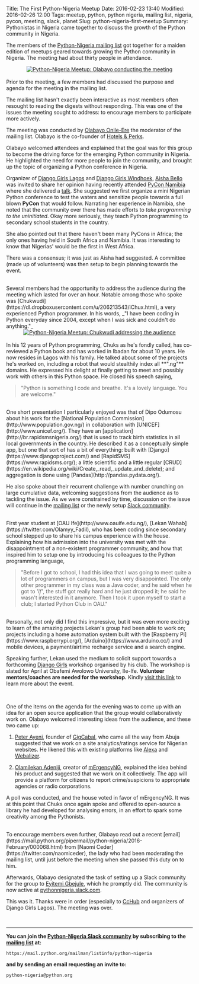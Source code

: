 Title: The First Python-Nigeria Meetup
Date: 2016-02-23 13:40
Modified: 2016-02-26 12:00
Tags: meetup, python, python nigeria, mailing list, nigeria, pycon, meeting, slack, planet
Slug: python-nigeria-first-meetup
Summary: Pythonistas in Nigeria came together to discuss the growth of the Python community in Nigeria.




The members of the [Python-Nigeria mailing list](https://mail.python.org/mailman/listinfo/python-nigeria) got together for a maiden edition of meetups geared towards growing the Python community in Nigeria. The meeting had about thirty people in attendance.

<center><a href="http://imgur.com/Co6BPKC"><img src="http://i.imgur.com/Co6BPKCl.jpg?1" title="Python-Nigeria Meetup: Olabayo conducting the meeting" /></a></center>

<br/>
Prior to the meeting, a few members had discussed the purpose and agenda for the meeting in the mailing list.

The mailing list hasn't exactly been interactive as most members often resought to reading the digests without responding. This was one of the issues the meeting sought to address: to encourage members to participate more actively.

The meeting was conducted by [Olabayo Onile-Ere](https://twitter.com/olabayo96) the moderator of the mailing list. Olabayo is the co-founder of [Hotels &amp; Perks](https://www.hotelsnperks.com/).

Olabayo welcomed attendees and explained that the goal was for this group to become the driving force for the emerging Python community in Nigeria. He highlighted the need for more people to join the community, and brought up the topic of organizing a Python conference in Nigeria.

Organizer of [Django Girls Lagos](https://twitter.com/DjangoGirlsLAG) and [Django Girls Windhoek](https://djangogirls.org/windhoek/), [Aisha Bello](https://twitter.com/AishaXBello) was invited to share her opinion having recently attended [PyCon Namibia](http://na.pycon.org/) where she delivered a [talk](https://speakerdeck.com/aishab/my-journey-through-python-1). She suggested we first organize a mini Nigerian Python conference to test the waters and sensitize people towards a full blown **PyCon** that would follow. Narrating her experience in Namibia, she noted that the community over there has made efforts to _take programming to the uninitiated_. Okay more seriously, they teach Python programming to secondary school students in the country.

She also pointed out that there haven't been many PyCons in Africa; the only ones having held in South Africa and Namibia. It was interesting to know that Nigerias' would be the first in West Africa.


There was a consensus; it was just as Aisha had suggested. A committee (made up of volunteers) was then setup to begin planning towards the event.


<br/>
Several members had the opportunity to address the audience during the meeting which lasted for over an hour. Notable among those who spoke was [Chukwudi](https://dl.dropboxusercontent.com/u/206213543/iChux.html), a very experienced Python programmer. In his words, _"I have been coding in Python everyday since 2004, except when I was sick and couldn't do anything."_

<center><a href="http://imgur.com/TO2IbXE"><img src="http://i.imgur.com/TO2IbXEl.jpg" title="Python-Nigeria Meetup: Chukwudi addressing the audience" /></a></center>

<br/>
In his 12 years of Python programming, Chuks as he's fondly called, has co-reviewed a Python book and has worked in Ibadan for about 10 years. He now resides in Lagos with his family. He talked about some of the projects he's worked on, including a robot that would stealthily index all **".ng"** domains. He expressed his delight at finally getting to meet and possibly work with others in this Python space. He closed his speech saying,

<br/>

>"Python is something I code and breathe. It's a lovely language. You are welcome."

<br/>
One short presentation I particularly enjoyed was that of Dipo Odumosu about his work for the [National Population Commission](http://www.population.gov.ng/) in collaboration with [UNICEF](http://www.unicef.org/). They have an [application](http://br.rapidsmsnigeria.org/) that is used to track birth statistics in all local governments in the country. He described it as a conceptually simple app, but one that sort of has a bit of everything: built with [Django](https://www.djangoproject.com/) and [RapidSMS](https://www.rapidsms.org/); a little scientific and a little regular [CRUD](https://en.wikipedia.org/wiki/Create,_read,_update_and_delete); and aggregation is done using [Pandas](http://pandas.pydata.org/).

He also spoke about their recurrent challenge with number crunching on large cumulative data, welcoming suggestions from the audience as to tackling the issue. As we were constrained by time, discussion on the issue will continue in the [mailing list](https://mail.python.org/mailman/listinfo/python-nigeria) or the newly setup [Slack community](https://pythonnigeria.slack.com/).

<br/>
First year student at [OAU Ife](http://www.oauife.edu.ng/), [Lekan Wahab](https://twitter.com/Olamyy_Fadil), who has been coding since secondary school stepped up to share his campus experience with the house. Explaining how his admission into the university was met with the disappointment of a non-existent programmer community, and how that inspired him to setup one by introducing his colleagues to the Python programming language,

<br/>

> "Before I got to school, I had this idea that I was going to meet quite a lot of programmers on campus, but I was very disappointed. The only other programmer in my class was a Java coder, and he said when he got to _'if'_, the stuff got really hard and he just dropped it; he said he wasn't interested in it anymore. Then I took it upon myself to start a club; I started Python Club in OAU."

<br/>
Personally, not only did I find this impressive, but it was even more exciting to learn of the amazing projects Lekan's group had been able to work on; projects including a home automation system built with the [Raspberry Pi](https://www.raspberrypi.org/), [Arduino](https://www.arduino.cc/) amd mobile devices, a payment/airtime recharge service and a search engine.

Speaking further, Lekan used the medium to solicit support towards a forthcoming [Django Girls](https://djangogirls.org/) workshop organised by his club. The workshop is slated for April at Obafemi Awolowo University, Ile-Ife. **Volunteer mentors/coaches are needed for the workshop.** Kindly [visit this link](https://djangogirls.org/oau/) to learn more about the event.

<br/>

One of the items on the agenda for the evening was to come up with an idea for an open source application that the group would collaboratively work on. Olabayo welcomed interesting ideas from the audience, and these two came up:

1. [Peter Ayeni](https://twitter.com/peterayeni_), founder of [GigCabal](http://www.gigcabal.com/), who came all the way from Abuja suggested that we work on a site analytics/ratings service for Nigerian websites. He likened this with existing platforms like [Alexa](http://www.alexa.com/) and [Webalizer](http://www.webalizer.org/).

2. [Olamilekan Adeniji](https://twitter.com/Olamilec), creator of [mErgencyNG](https://vc4a.com/ventures/mergency/), explained the idea behind his product and suggested that we work on it collectively. The app will provide a platform for citizens to report crime/suspicions to appropriate agencies or radio corporations.

A poll was conducted, and the house voted in favor of mErgencyNG. It was at this point that Chuks once again spoke and offered to open-source a library he had developed for analysing errors, in an effort to spark some creativity among the Pythonists.

<br/>
To encourage members even further, Olabayo read out a recent [email](https://mail.python.org/pipermail/python-nigeria/2016-February/000068.html) from [Naomi Ceder](https://twitter.com/naomiceder), the lady who had been moderating the mailing list, until just before the meeting when she passed this duty on to him.

Afterwards, Olabayo designated the task of setting up a Slack community for the group to [Eyitemi Gbejule](https://twitter.com/eEyitemi), which he promptly did. The community is now active at [pythonnigeria.slack.com](http://pythonnigeria.slack.com).

This was it. Thanks were in order (especially to [CcHub](http://cchubnigeria.com/) and organizers of Django Girls Lagos). The meeting was over.

<br />

<hr />

**You can join the [Python-Nigeria Slack community](http://pythonnigeria.slack.com) by subscribing to the [mailing list](https://mail.python.org/mailman/listinfo/python-nigeria) at:**

    https://mail.python.org/mailman/listinfo/python-nigeria

**and by sending an email requesting an invite to:**
    
    python-nigeria@python.org
